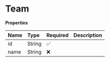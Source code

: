 # Team

**Properties**

| Name | Type   | Required | Description |
| :--- | :----- | :------- | :---------- |
| id   | String | ✅       |             |
| name | String | ❌       |             |
